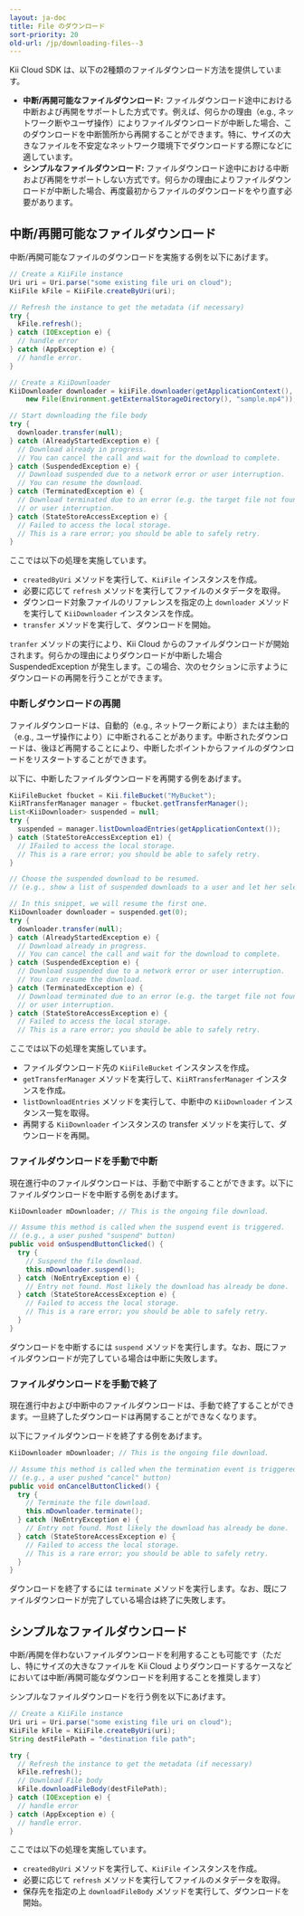 ```yaml
---
layout: ja-doc
title: File のダウンロード
sort-priority: 20
old-url: /jp/downloading-files--3
---
```

Kii Cloud SDK は、以下の2種類のファイルダウンロード方法を提供しています。

* **中断/再開可能なファイルダウンロード:** ファイルダウンロード途中における中断および再開をサポートした方式です。例えば、何らかの理由（e.g., ネットワーク断やユーザ操作）によりファイルダウンロードが中断した場合、このダウンロードを中断箇所から再開することができます。特に、サイズの大きなファイルを不安定なネットワーク環境下でダウンロードする際になどに適しています。
* **シンプルなファイルダウンロード:** ファイルダウンロード途中における中断および再開をサポートしない方式です。何らかの理由によりファイルダウンロードが中断した場合、再度最初からファイルのダウンロードをやり直す必要があります。

## 中断/再開可能なファイルダウンロード
中断/再開可能なファイルのダウンロードを実施する例を以下にあげます。


```java
// Create a KiiFile instance
Uri uri = Uri.parse("some existing file uri on cloud");
KiiFile kFile = KiiFile.createByUri(uri);

// Refresh the instance to get the metadata (if necessary)
try {
  kFile.refresh();
} catch (IOException e) {
  // handle error
} catch (AppException e) {
  // handle error.
}

// Create a KiiDownloader
KiiDownloader downloader = kiiFile.downloader(getApplicationContext(),
    new File(Environment.getExternalStorageDirectory(), "sample.mp4"));

// Start downloading the file body
try {
  downloader.transfer(null);
} catch (AlreadyStartedException e) {
  // Download already in progress.
  // You can cancel the call and wait for the download to complete.
} catch (SuspendedException e) {
  // Download suspended due to a network error or user interruption.
  // You can resume the download.
} catch (TerminatedException e) {
  // Download terminated due to an error (e.g. the target file not found)
  // or user interruption.
} catch (StateStoreAccessException e) {
  // Failed to access the local storage.
  // This is a rare error; you should be able to safely retry.
}
```

ここでは以下の処理を実施しています。

* `createdByUri` メソッドを実行して、`KiiFile` インスタンスを作成。
* 必要に応じて `refresh` メソッドを実行してファイルのメタデータを取得。
* ダウンロード対象ファイルのリファレンスを指定の上 `downloader` メソッドを実行して `KiiDownloader` インスタンスを作成。
* `transfer` メソッドを実行して、ダウンロードを開始。

`tranfer` メソッドの実行により、Kii Cloud からのファイルダウンロードが開始されます。何らかの理由によりダウンロードが中断した場合 SuspendedException が発生します。この場合、次のセクションに示すようにダウンロードの再開を行うことができます。


### 中断しダウンロードの再開
ファイルダウンロードは、自動的（e.g., ネットワーク断により）または主動的（e.g., ユーザ操作により）に中断されることがあります。中断されたダウンロードは、後ほど再開することにより、中断したポイントからファイルのダウンロードをリスタートすることができます。

以下に、中断したファイルダウンロードを再開する例をあげます。

```java
KiiFileBucket fbucket = Kii.fileBucket("MyBucket");
KiiRTransferManager manager = fbucket.getTransferManager();
List<KiiDownloader> suspended = null;
try {
  suspended = manager.listDownloadEntries(getApplicationContext());
} catch (StateStoreAccessException e1) {
  // IFailed to access the local storage.
  // This is a rare error; you should be able to safely retry.
}

// Choose the suspended download to be resumed.
// (e.g., show a list of suspended downloads to a user and let her select)

// In this snippet, we will resume the first one.
KiiDownloader downloader = suspended.get(0);
try {
  downloader.transfer(null);
} catch (AlreadyStartedException e) {
  // Download already in progress.
  // You can cancel the call and wait for the download to complete.
} catch (SuspendedException e) {
  // Download suspended due to a network error or user interruption.
  // You can resume the download.
} catch (TerminatedException e) {
  // Download terminated due to an error (e.g. the target file not found)
  // or user interruption.
} catch (StateStoreAccessException e) {
  // Failed to access the local storage.
  // This is a rare error; you should be able to safely retry.
```

ここでは以下の処理を実施しています。

* ファイルダウンロード先の `KiiFileBucket` インスタンスを作成。
* `getTransferManager` メソッドを実行して、`KiiRTransferManager` インスタンスを作成。
* `listDownloadEntries` メソッドを実行して、中断中の `KiiDownloader` インスタンス一覧を取得。
* 再開する `KiiDownloader` インスタンスの transfer メソッドを実行して、ダウンロードを再開。


### ファイルダウンロードを手動で中断

現在進行中のファイルダウンロードは、手動で中断することができます。以下にファイルダウンロードを中断する例をあげます。

```java
KiiDownloader mDownloader; // This is the ongoing file download.

// Assume this method is called when the suspend event is triggered.
// (e.g., a user pushed "suspend" button)
public void onSuspendButtonClicked() {
  try {
    // Suspend the file download.
    this.mDownloader.suspend();
  } catch (NoEntryException e) {
    // Entry not found. Most likely the download has already be done.
  } catch (StateStoreAccessException e) {
    // Failed to access the local storage.
    // This is a rare error; you should be able to safely retry.
  }
}
```

ダウンロードを中断するには `suspend` メソッドを実行します。なお、既にファイルダウンロードが完了している場合は中断に失敗します。


### ファイルダウンロードを手動で終了

現在進行中および中断中のファイルダウンロードは、手動で終了することができます。一旦終了したダウンロードは再開することができなくなります。

以下にファイルダウンロードを終了する例をあげます。

```java
KiiDownloader mDownloader; // This is the ongoing file download.

// Assume this method is called when the termination event is triggered.
// (e.g., a user pushed "cancel" button)
public void onCancelButtonClicked() {
  try {
    // Terminate the file download.
    this.mDownloader.terminate();
  } catch (NoEntryException e) {
    // Entry not found. Most likely the download has already be done.
  } catch (StateStoreAccessException e) {
    // Failed to access the local storage.
    // This is a rare error; you should be able to safely retry.
  }
}
```

ダウンロードを終了するには `terminate` メソッドを実行します。なお、既にファイルダウンロードが完了している場合は終了に失敗します。


## シンプルなファイルダウンロード

中断/再開を伴わないファイルダウンロードを利用することも可能です（ただし、特にサイズの大きなファイルを Kii Cloud よりダウンロードするケースなどにおいては中断/再開可能なダウンロードを利用することを推奨します）

シンプルなファイルダウンロードを行う例を以下にあげます。

```java
// Create a KiiFile instance
Uri uri = Uri.parse("some existing file uri on cloud");
KiiFile kFile = KiiFile.createByUri(uri);
String destFilePath = "destination file path";

try {
  // Refresh the instance to get the metadata (if necessary)
  kFile.refresh();
  // Download File body
  kFile.downloadFileBody(destFilePath);
} catch (IOException e) {
  // handle error
} catch (AppException e) {
  // handle error.
}
```

ここでは以下の処理を実施しています。

* `createdByUri` メソッドを実行して、`KiiFile` インスタンスを作成。
* 必要に応じて `refresh` メソッドを実行してファイルのメタデータを取得。
* 保存先を指定の上 `downloadFileBody` メソッドを実行して、ダウンロードを開始。
